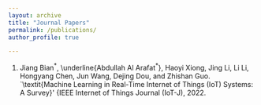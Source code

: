 ```yaml
---
layout: archive
title: "Journal Papers"
permalink: /publications/
author_profile: true

---
```


1. Jiang Bian$^*$, \underline{Abdullah Al Arafat$^*$}, Haoyi Xiong, Jing Li, Li Li, Hongyang Chen, Jun Wang, Dejing Dou, and Zhishan Guo. `\textit{Machine Learning in Real-Time Internet of Things (IoT) Systems: A Survey}' {IEEE Internet of Things Journal (IoT-J), 2022.
